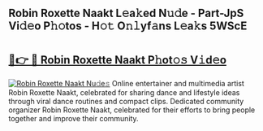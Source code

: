 ## Robin Roxette Naakt L𝚎a𝚔ed N𝚞𝚍e - Part-JpS Vi𝚍𝚎o P𝚑𝚘tos - H𝚘𝚝 O𝚗𝚕yf𝚊ns L𝚎a𝚔s 5WScE

# <h2><a href="http://kf8o9lm.oniu.top/?m=Robin+Roxette+Naakt">🔗👉 🔴 Robin Roxette Naakt P𝚑ot𝚘𝚜 V𝚒d𝚎o</a></h2>

[![Robin Roxette Naakt Nu𝚍e𝚜](https://i.imgur.com/0qMVB7G.gif)](http://kf8o9lm.oniu.top/?m=Robin+Roxette+Naakt)
Online entertainer and multimedia artist Robin Roxette Naakt, celebrated for sharing dance and lifestyle ideas through viral dance routines and compact clips. Dedicated community organizer Robin Roxette Naakt, celebrated for their efforts to bring people together and improve their community.  
